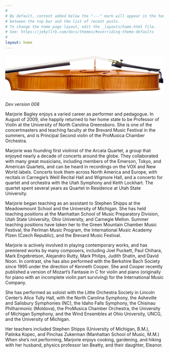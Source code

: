 ```yaml
---
#
# By default, content added below the "---" mark will appear in the home page
# between the top bar and the list of recent posts.
# To change the home page layout, edit the _layouts/home.html file.
# See: https://jekyllrb.com/docs/themes/#overriding-theme-defaults
#
layout: home
---
```


![side view of violin](images/cropped-header_violin.jpg)

_Dev version 008_

Marjorie Bagley enjoys a varied career as performer and pedagogue. In August of 2009, she happily returned to her home state to be Professor of Violin at the University of North Carolina Greensboro. She is one of the concertmasters and teaching faculty at the Brevard Music Festival in the summers, and is Principal Second violin of the ProMusica Chamber Orchestra.

Marjorie was founding first violinist of the Arcata Quartet, a group that enjoyed nearly a decade of concerts around the globe. They collaborated with many great musicians, including members of the Emerson, Tokyo, and American Quartets, and can be heard in recordings on the VOX and New World labels. Concerts took them across North America and Europe, with recitals in Carnegie’s Weill Recital Hall and Wigmore Hall, and a concerto for quartet and orchestra with the Utah Symphony and Keith Lockhart. The quartet spent several years as Quartet in Residence at Utah State University.

Marjorie began teaching as an assistant to Stephen Shipps at the Meadowmount School and the University of Michigan. She has held teaching positions at the Manhattan School of Music Preparatory Division, Utah State University, Ohio University, and Carnegie Mellon. Summer teaching positions have taken her to the Green Mountain Chamber Music Festival, the Perlman Music Program, the International Music Academy Plzen (Czech Republic), and the Brevard Music Festival.

Marjorie is actively involved in playing contemporary works, and has premiered works by many composers, including Joel Puckett, Paul Chihara, Mark Engebretson, Alejandro Rutty, Mark Philips, Judith Shatin, and David Noon. In contrast, she has also performed with the Berkshire Bach Society since 1995 under the direction of Kenneth Cooper. She and Cooper recently published a version of Mozart’s Fantasie in C for violin and piano (originally for piano with an incomplete violin part surviving) for the International Music Company.

She has performed as soloist with the Little Orchestra Society in Lincoln Center’s Alice Tully Hall, with the North Carolina Symphony, the Asheville and Salisbury Symphonies (NC), the Idaho Falls Symphony, the Chisinau Philharmonic (Moldova), the ProMusica Chamber Orchestra, the University of Michigan Symphony, and the Wind Ensembles at Ohio University, UNCG, and the University of Michigan.

Her teachers included Stephen Shipps (University of Michigan, B.M.), Patinka Kopec, and Pinchas Zukerman (Manhattan School of Music, M.M.) When she’s not performing, Marjorie enjoys cooking, gardening, and hiking with her husband, physics professor Ian Beatty, and their daughter, Eleanor.
